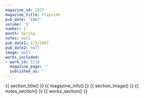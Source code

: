 ```yaml
---
magazine_id: 1027
magazine_title: Flipside
pub_date: '1987'
volume: '1'
number: 1
month: Spring
notes: null
pub_date1: 1/3/1987
pub_date2: null
image: null
works_included:
- work_id: 5216
  magazine_page: ''
  published_as: ''
---
```


{{ section_title() }}
{{ magazine_info() }}
{{ section_image() }}
{{ notes_section() }}
{{ works_section() }}
